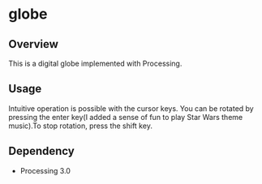 # globe

## Overview
This is a digital globe implemented with Processing.

## Usage
Intuitive operation is possible with the cursor keys.
You can be rotated by pressing the enter key(I added a sense of fun to play Star Wars theme music).To stop rotation, press the shift key.

## Dependency
- Processing 3.0
